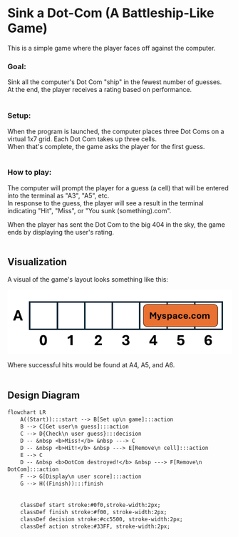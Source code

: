 # Sink a Dot-Com (A Battleship-Like Game)

This is a simple game where the player faces off against the computer. 

### **Goal:**  
Sink all the computer's Dot Com "ship" in the fewest number of guesses.  
At the end, the player receives a rating based on performance.  
<br> 

### **Setup:**  
When the program is launched, the computer places three Dot Coms on a virtual 
1x7 grid. Each Dot Com takes up three cells.  
When that's complete, the game asks the player for the first guess.  
<br>

### **How to play:**  
The computer will prompt the player for a guess (a cell) that will be entered into
the terminal as "A3", "A5", etc.  
In response to the guess, the player will see a result in the terminal
indicating "Hit", "Miss", or "You sunk (something).com".

When the player has sent the Dot Com to the big 404 in the sky, the game ends by displaying the user's rating.
<br>
<br>

## Visualization

A visual of the game's layout looks something like this:  

<img src="Design Structure/Dot Com Picture Example.png"/></img>

Where successful hits would be found at A4, A5, and A6.
<br>
<br>

## Design Diagram

```mermaid
flowchart LR
    A((Start)):::start --> B[Set up\n game]:::action
    B --> C[Get user\n guess]:::action
    C --> D{Check\n user guess}:::decision
    D -- &nbsp <b>Miss!</b> &nbsp ---> C
    D -- &nbsp <b>Hit!</b> &nbsp ---> E[Remove\n cell]:::action
    E --> C
    D -- &nbsp <b>DotCom destroyed!</b> &nbsp ---> F[Remove\n DotCom]:::action
    F --> G[Display\n user score]:::action
    G --> H((Finish)):::finish

    
    classDef start stroke:#0f0,stroke-width:2px;
    classDef finish stroke:#f00, stroke-width:2px;
    classDef decision stroke:#cc5500, stroke-width:2px;
    classDef action stroke:#33FF, stroke-width:2px;
```